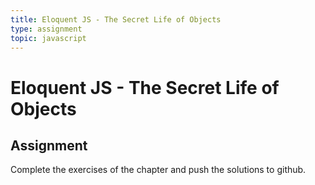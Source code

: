 ```yaml
---
title: Eloquent JS - The Secret Life of Objects
type: assignment
topic: javascript
---
```


# Eloquent JS - The Secret Life of Objects

## Assignment

Complete the exercises of the chapter and push the solutions to github.
